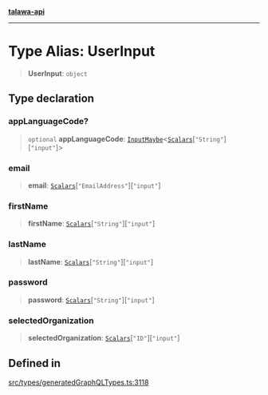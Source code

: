 [**talawa-api**](../../../README.md)

***

# Type Alias: UserInput

> **UserInput**: `object`

## Type declaration

### appLanguageCode?

> `optional` **appLanguageCode**: [`InputMaybe`](InputMaybe.md)\<[`Scalars`](Scalars.md)\[`"String"`\]\[`"input"`\]\>

### email

> **email**: [`Scalars`](Scalars.md)\[`"EmailAddress"`\]\[`"input"`\]

### firstName

> **firstName**: [`Scalars`](Scalars.md)\[`"String"`\]\[`"input"`\]

### lastName

> **lastName**: [`Scalars`](Scalars.md)\[`"String"`\]\[`"input"`\]

### password

> **password**: [`Scalars`](Scalars.md)\[`"String"`\]\[`"input"`\]

### selectedOrganization

> **selectedOrganization**: [`Scalars`](Scalars.md)\[`"ID"`\]\[`"input"`\]

## Defined in

[src/types/generatedGraphQLTypes.ts:3118](https://github.com/Suyash878/talawa-api/blob/095e6964ce2a06c1c30d1acf81b6162203f1db91/src/types/generatedGraphQLTypes.ts#L3118)
